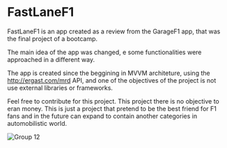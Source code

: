 # FastLaneF1

FastLaneF1 is an app created as a review from the GarageF1 app, that was the final project of a bootcamp. 

The main idea of the app was changed, e some functionalities were approached in a different way. 

The app is created since the beggining in MVVM architeture, using the http://ergast.com/mrd API, and one of the objectives of the project is not use external libraries or frameworks. 

Feel free to contribute for this project. This project there is no objective to eran money. This is just a project that pretend to be the best friend for F1 fans and in the future can expand to contain another categories in automobilistic world.

![Group 12](https://github.com/rafaelpenna/FastLaneF1/assets/105522665/f1a7e658-64c6-428c-aa7c-dc3d4ac66828)

